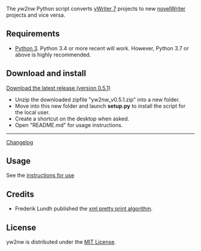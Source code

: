 The *yw2nw* Python script converts [yWriter 7](http://spacejock.com/yWriter7.html) projects to new [novelWriter](https://novelwriter.io/) projects and vice versa.


## Requirements

- [Python 3](https://www.python.org). Python 3.4 or more recent will work. However, Python 3.7 or above is highly recommended.

## Download and install

[Download the latest release (version 0.5.1)](https://raw.githubusercontent.com/peter88213/yw2nw/main/dist/yw2nw_v0.5.1.zip)

- Unzip the downloaded zipfile "yw2nw_v0.5.1.zip" into a new folder.
- Move into this new folder and launch **setup.py** to install the script for the local user.
- Create a shortcut on the desktop when asked.
- Open "README.md" for usage instructions.

------------------------------------------------------------------

[Changelog](changelog)

## Usage

See the [instructions for use](usage)

## Credits

- Frederik Lundh published the [xml pretty print algorithm](http://effbot.org/zone/element-lib.htm#prettyprint).

## License

yw2nw is distributed under the [MIT License](http://www.opensource.org/licenses/mit-license.php).
